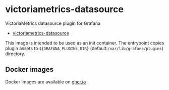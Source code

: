 victoriametrics-datasource
==========================

VictoriaMetrics datasource plugin for Grafana

- [victoriametrics-datasource](https://github.com/VictoriaMetrics/victoriametrics-datasource)

This image is intended to be used as an init container.
The entrypoint copies plugin assets to `${GRAFANA_PLUGINS_DIR}` (default:`/var/lib/grafana/plugins`) directory.

Docker images
-------------

Docker images are available on [ghcr.io](https://github.com/cybozu/neco-containers/pkgs/container/victoriametrics-datasource)
